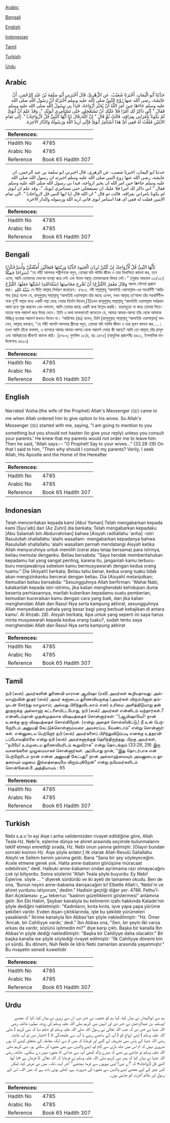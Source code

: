 [Arabic](#arabic)

[Bengali](#bengali)

[English](#english)

[Indonesian](#indonesian)

[Tamil](#tamil)

[Turkish](#turkish)

[Urdu](#urdu)

## Arabic


<div dir="rtl" lang="ar" style={{fontSize:'larger',backgroundColor:'#f8f9fa',padding:20}}>
حَدَّثَنَا أَبُو الْيَمَانِ، أَخْبَرَنَا شُعَيْبٌ، عَنِ الزُّهْرِيِّ، قَالَ أَخْبَرَنِي أَبُو سَلَمَةَ بْنُ عَبْدِ الرَّحْمَنِ، أَنَّ عَائِشَةَ، رضى الله عنها زَوْجَ النَّبِيِّ صلى الله عليه وسلم أَخْبَرَتْهُ أَنَّ رَسُولَ اللَّهِ صلى الله عليه وسلم جَاءَهَا حِينَ أَمَرَ اللَّهُ أَنْ يُخَيِّرَ أَزْوَاجَهُ، فَبَدَأَ بِي رَسُولُ اللَّهِ صلى الله عليه وسلم فَقَالَ ‏"‏ إِنِّي ذَاكِرٌ لَكِ أَمْرًا فَلاَ عَلَيْكِ أَنْ تَسْتَعْجِلِي حَتَّى تَسْتَأْمِرِي أَبَوَيْكِ ‏"‏، وَقَدْ عَلِمَ أَنَّ أَبَوَىَّ لَمْ يَكُونَا يَأْمُرَانِي بِفِرَاقِهِ، قَالَتْ ثُمَّ قَالَ ‏"‏ إِنَّ اللَّهَ قَالَ ‏(‏يَا أَيُّهَا النَّبِيُّ قُلْ لأَزْوَاجِكَ‏)‏ ‏"‏‏.‏ إِلَى تَمَامِ الآيَتَيْنِ فَقُلْتُ لَهُ فَفِي أَىِّ هَذَا أَسْتَأْمِرُ أَبَوَىَّ فَإِنِّي أُرِيدُ اللَّهَ وَرَسُولَهُ وَالدَّارَ الآخِرَةَ‏.‏
</div>
<div style={{backgroundColor:'#f8f9fa',padding:20, marginBottom: 10}}><table> <thead> <tr> <th>References:</th> <th></th> </tr> </thead> <tbody><tr><td>Hadith No</td><td>4785</td></tr><tr><td>Arabic No</td><td>4785</td></tr><tr><td>Reference</td><td>Book 65 Hadith 307</td></tr></tbody></table></div>


<div dir="rtl" lang="ar" style={{fontSize:'larger',backgroundColor:'#f8f9fa',padding:20}}>
حدثنا ابو اليمان، اخبرنا شعيب، عن الزهري، قال اخبرني ابو سلمة بن عبد الرحمن، ان عايشة، رضى الله عنها زوج النبي صلى الله عليه وسلم اخبرته ان رسول الله صلى الله عليه وسلم جاءها حين امر الله ان يخير ازواجه، فبدا بي رسول الله صلى الله عليه وسلم فقال " اني ذاكر لك امرا فلا عليك ان تستعجلي حتى تستامري ابويك "، وقد علم ان ابوى لم يكونا يامراني بفراقه، قالت ثم قال " ان الله قال (يا ايها النبي قل لازواجك) ". الى تمام الايتين فقلت له ففي اى هذا استامر ابوى فاني اريد الله ورسوله والدار الاخرة
</div>
<div style={{backgroundColor:'#f8f9fa',padding:20, marginBottom: 10}}><table> <thead> <tr> <th>References:</th> <th></th> </tr> </thead> <tbody><tr><td>Hadith No</td><td>4785</td></tr><tr><td>Arabic No</td><td>4785</td></tr><tr><td>Reference</td><td>Book 65 Hadith 307</td></tr></tbody></table></div>

## Bengali


<div dir="ltr" lang="bn" style={{fontSize:'larger',backgroundColor:'#f8f9fa',padding:20}}>
(يٰٓأَيُّهَا النَّبِيُّ قُلْ لِّأَزْوَاجِكَ إِنْ كُنْتُنَّ تُرِدْنَ الْحَيٰوةَ الدُّنْيَا وَزِيْنَتَهَا فَتَعَالَيْنَ أُمَتِّعْكُنَّ وَأُسَرِّحْكُنَّ سَرَاحًا جَمِيْلًا) ‘‘হে নবী! আপনার পত্নীগণকে বলুন, তোমরা যদি পার্থিব জীবন ও তার বিলাসিতা কামনা কর, তবে এসো, আমি তোমাদের ভোগের ব্যবস্থা করে দেই এবং উত্তম পন্থায় তোমাদেরকে বিদায় দেই।’’ (সূরাহ আহযাব ৩৩/২৮) وَقَالَ مَعْمَرٌ (التَّبَرُّجُ) أَنْ تُخْرِجَ مَحَاسِنَهَا (سُنَّةَاللهِ) اسْتَنَّهَا جَعَلَهَا. التَّبَرُّجُ আপন সৌন্দর্য প্রকাশ করা। سُنَّةَ اللهِ যে নীতি আল্লাহ্ নির্ধারণ করেছেন। ৪৭৮৫. নবী সাল্লাল্লাহু ‘আলাইহি ওয়াসাল্লাম-এর সহধর্মিণী ‘আয়িশাহ (রাঃ) বলেন যে, রাসূলুল্লাহ্ সাল্লাল্লাহু ‘আলাইহি ওয়াসাল্লাম তাঁর কাছে এলেন, যখন আল্লাহ্ তা‘আলা তাঁর সহধর্মিণীগণকে দু’টি পন্থার মধ্যে একটি পন্থা বেছে নেয়ার নির্দেশ দিলেন,[1]তখন রাসূলুল্লাহ্ সাল্লাল্লাহু ‘আলাইহি ওয়াসাল্লাম সর্বপ্রথম আমা হতে শুরু করলেন এবং বললেন, আমি তোমার কাছে একটি কথা উল্লেখ করছি। তাড়াহুড়ো না করে তোমার পিতা-মাতার সঙ্গে পরামর্শ করে উত্তর দেবে। তিনি এ কথা ভালভাবেই জানতেন যে, আমার আববা-আম্মা তাঁর থেকে আমাকে বিচ্ছিন্ন হওয়ার পরামর্শ কখনও দিবেন না। ‘আয়িশাহ (রাঃ) বলেন, তিনি [রাসূলূল্লাহ্ সাল্লাল্লাহু ‘আলাইহি ওয়াসাল্লাম] বললেন, আল্লাহ্ বলছেন, ‘‘হে নবী! আপনি আপনার স্ত্রীদের বলুন, তোমরা যদি পার্থিব জীবন ও তার ভূষণ কামনা কর.....। তখন আমি তাঁকে বললাম, এ ব্যাপারে আমার আববা-আম্মা থেকে পরামর্শ নেবার কী আছে? আমি তো আল্লাহ্ তাঁর রাসূল এবং আখিরাতের জীবনই কামনা করি। [৪৭৮৬; মুসলিম ১৮/৪, হাঃ ১৪৭৫] (আধুনিক প্রকাশনীঃ ৪৪২১, ইসলামিক ফাউন্ডেশনঃ ৪৪২৩)
</div>
<div style={{backgroundColor:'#f8f9fa',padding:20, marginBottom: 10}}><table> <thead> <tr> <th>References:</th> <th></th> </tr> </thead> <tbody><tr><td>Hadith No</td><td>4785</td></tr><tr><td>Arabic No</td><td>4785</td></tr><tr><td>Reference</td><td>Book 65 Hadith 307</td></tr></tbody></table></div>

## English


<div dir="ltr" lang="en" style={{fontSize:'larger',backgroundColor:'#f8f9fa',padding:20}}>
Narrated 'Aisha:(the wife of the Prophet) Allah's Messenger (ﷺ) came to me when Allah ordered him to give option to his wives. So Allah's Messenger (ﷺ) started with me, saying, "I am going to mention to you something but you should not hasten (to give your reply) unless you consult your parents.' He knew that my parents would not order me to leave him. Then he said, "Allah says:-- "O Prophet! Say to your wives..." (33.28-29) On that I said to him, "Then why should I consult my parents? Verily, I seek Allah, His Apostle and the Home of the Hereafter
</div>
<div style={{backgroundColor:'#f8f9fa',padding:20, marginBottom: 10}}><table> <thead> <tr> <th>References:</th> <th></th> </tr> </thead> <tbody><tr><td>Hadith No</td><td>4785</td></tr><tr><td>Arabic No</td><td>4785</td></tr><tr><td>Reference</td><td>Book 65 Hadith 307</td></tr></tbody></table></div>

## Indonesian


<div dir="ltr" lang="id" style={{fontSize:'larger',backgroundColor:'#f8f9fa',padding:20}}>
Telah menceritakan kepada kami [Abul Yaman] Telah mengabarkan kepada kami [Syu'aib] dari [Az Zuhri] dia berkata; Telah mengabarkan kepadaku [Abu Salamah bin Abdurrahman] bahwa [Aisyah radliallahu 'anha] -istri Rasulullah shallallahu 'alaihi wasallam- mengabarkan kepadanya bahwa Rasulullah shallallahu 'alaihi wasallam pernah mendatangi Aisyah ketika Allah menyuruhnya untuk memilih (cerai atau tetap bersama) para istrinya, beliau memulai denganku. Beliau bersabda: "Saya hendak memberitahukan kepadamu hal yang sangat penting, karena itu, janganlah kamu terburu-buru menjawabnya sebelum kamu bermusyawarah dengan kedua orang tuamu." Dia (Aisyah) berkata; Beliau tahu benar, kedua orang tuaku tidak akan mengizinkanku bercerai dengan beliau. Dia (Aisyah) melanjutkan; Kemudian beliau bersabda: "Sesungguhnya Allah berfirman: 'Wahai Nabi, katakanlah kepada istri-istrimu, jika kalian menghendaki kehidupan dunia beserta perhiasannya, marilah kuberikan kepadamu suatu pemberian, kemudian kuceraikan kamu dengan cara yang baik, dan jika kalian menghendaki Allah dan Rasul-Nya serta kampung akhirat, sesungguhnya Allah menyediakan pahala yang besar bagi yang berbuat kebajikan di antara kamu'. Al Ahzab: 28). Aisyah berkata; Apa untuk yang seperti ini saya harus minta musyawarah kepada kedua orang tuaku?, sudah tentu saya menghendaki Allah dan Rasul-Nya serta kampung akhirat
</div>
<div style={{backgroundColor:'#f8f9fa',padding:20, marginBottom: 10}}><table> <thead> <tr> <th>References:</th> <th></th> </tr> </thead> <tbody><tr><td>Hadith No</td><td>4785</td></tr><tr><td>Arabic No</td><td>4785</td></tr><tr><td>Reference</td><td>Book 65 Hadith 307</td></tr></tbody></table></div>

## Tamil


<div dir="ltr" lang="ta" style={{fontSize:'larger',backgroundColor:'#f8f9fa',padding:20}}>
நபி (ஸல்) அவர்களின் துணைவி யாரான ஆயிஷா (ரலி) அவர்கள் கூறியதாவது: அல்லாஹ்வின் தூதர் (ஸல்) அவர் களுடைய துணைவியருக்கு (அவர்கள் விரும்பினால் தம்முடன் சேர்ந்து வாழலாம்; அல்லது பிரிந்துவிடலாம் என) உரிமை அளித்திடுமாறு தன் தூதருக்கு அல்லாஹ் கட்டளையிட்டபோது, நபி (ஸல்) அவர்கள் என்னிடம் வந்தார்கள்.7 என்னிடம்தான் முதன்முதலாக விஷயத்தைச் சொன்னார்கள்: ‘‘(ஆயிஷாவே)! நான் உனக்கு ஒரு விஷயத்தைச் சொல்கிறேன். (என்று அதைச் சொல்லிவிட்டு,) நீ உன் பெற்றோரிடம் அனுமதி கேட்டுக்கொள்ளும்வரை அவசரப்பட வேண்டாம்” என்று சொன்னார்கள். என்னுடைய பெற்றோர் நபி (ஸல்) அவர்களைப் பிரிந்துவிடும்படி எனக்கு உத்தரவிடப்போவதில்லை என்று நபி (ஸல்) அவர்களுக்குத் தெரிந்திருந்தது. பிறகு அவர்கள், ‘‘நபியே! உம்முடைய துணைவியரிடம் கூறுவீராக” என்று தொடங்கும் (33:28, 29) இரு வசனங்களை முழுமையாகச் சொன்னார்கள். அப்போது நான், ‘‘இது தொடர்பாக என் பெற்றோரிடம் நான் என்ன அனுமதி கேட்பது? நான் அல்லாஹ்வையும் அவனுடைய தூதரையும் மறுமை இல்லத்தையுமே விரும்புகிறேன்” என்று நபியவர்களிடம் சொன்னேன்.8 அத்தியாயம் : 65
</div>
<div style={{backgroundColor:'#f8f9fa',padding:20, marginBottom: 10}}><table> <thead> <tr> <th>References:</th> <th></th> </tr> </thead> <tbody><tr><td>Hadith No</td><td>4785</td></tr><tr><td>Arabic No</td><td>4785</td></tr><tr><td>Reference</td><td>Book 65 Hadith 307</td></tr></tbody></table></div>

## Turkish


<div dir="ltr" lang="tr" style={{fontSize:'larger',backgroundColor:'#f8f9fa',padding:20}}>
Nebi s.a.v.'in eşi Aişe r.anha validemizden rivayet edildiğine göre, Allah Teala Hz. Nebi'e, eşlerine dünya ve ahiret arasında seçimde bulunmalarını teklif etmeyi emrettiği sırada, Hz. Nebi onun yanına gelmiştir. [Olayın bundan sonraki kısmını Hz. Aişe şöyle anlatır:] ilk olarak Allah Resulü Sallallahu Aleyhi ve Sellem benim yanıma geldi. Bana "Sana bir şey söyleyeceğim. Acele etmene gerek yok. Hatta anne-babanın görüşüne müracaat edebilirsin," dedi. Halbuki anne-babamın ondan ayrılmama razı olmayacağını çok iyi biliyordu. Sonra sözlerini "Allah Teala şöyle buyurdu: Ey Nebi! Eşlerine. söyle ... " diyerek sürdürdü ve iki ayeti de tamamen okudu. Ben de ona, 'Bunun neyini anne-babama danışacağım ki! Elbette Allah'ı, 'Nebii'ni ve ahiret yurdunu istiyorum,' dedim." Hadisin geçtiği diğer yer: 4786. Fethu'l-Bari Açıklaması: تبرج teberruc "kadının güzelliklerini göstermesi" anlamına gelir. İbn Ebi Hatim, Şeyban kanalıyla bu kelimenin izahı hakkında Katade'nin şöyle dediğini nakletmiştir: "Kadınların, kırıta kırıta, işve yapa yapa yürüme şekilleri vardır. Evden dışarı çıktıklarında, işte bu şekilde yürümeleri yasaklandı." İkrime kanalıyla İbn Abbas'tan şöyle nakledilmiştir: "Hz. Ömer 'Ancak, bir Cahiliyye vardır,' dedi." İbn Abbas ona, "Sen, bir şeyin ilki varsa arkası da vardır, sözünü işitmedin mi?" diye karşı çıktı. Başka bir kanalla İbn Abbas'ın şöyle dediği nakledilmiştir: "Başka bir Cahiliyye daha olacaktır." Bir başka kanalla ise şöyle söylediği rivayet edilmiştir: "İlk Cahiliyye dönemi bin yıl sürdü. Bu dönem, Nuh Nebi ile İdris Nebi zamanları arasında yaşanmıştır." Bu rivayetin senedi kuwetlidir
</div>
<div style={{backgroundColor:'#f8f9fa',padding:20, marginBottom: 10}}><table> <thead> <tr> <th>References:</th> <th></th> </tr> </thead> <tbody><tr><td>Hadith No</td><td>4785</td></tr><tr><td>Arabic No</td><td>4785</td></tr><tr><td>Reference</td><td>Book 65 Hadith 307</td></tr></tbody></table></div>

## Urdu


<div dir="rtl" lang="ur" style={{fontSize:'larger',backgroundColor:'#f8f9fa',padding:20}}>
ہم سے ابوالیمان نے بیان کیا، کہا ہم کو شعیب نے خبر دی، ان سے زہری نے بیان کیا، کہا کہ مجھے ابوسلمہ بن عبدالرحمٰن نے خبر دی اور انہیں نبی کریم صلی اللہ علیہ وسلم کی زوجہ مطہرہ عائشہ رضی اللہ عنہا نے خبر دی کہ جب اللہ تعالیٰ نے رسول اللہ صلی اللہ علیہ وسلم کو حکم دیا کہ نبی کریم ( صلی اللہ علیہ وسلم ) اپنی ازواج کو ( آپ کے سامنے رہنے یا آپ سے علیحدگی کا ) اختیار دیں تو آپ عائشہ رضی اللہ عنہا کے پاس بھی تشریف لے گئے اور فرمایا کہ میں تم سے ایک معاملہ کے متعلق کہنے آیا ہوں ضروری نہیں کہ تم اس میں جلد بازی سے کام لو، اپنے والدین سے بھی مشورہ کر سکتی ہو۔ نبی کریم صلی اللہ علیہ وسلم تو جانتے ہی تھے کہ میرے والد کبھی آپ سے جدائی کا مشورہ نہیں دے سکتے۔ عائشہ رضی اللہ عنہا نے بیان کیا کہ پھر نبی کریم صلی اللہ علیہ وسلم نے فرمایا کہ اللہ تعالیٰ کا فرمان ہے «يا أيها النبي قل لأزواجك‏» کہ ”اے نبی! اپنی بیویوں سے فرما دیجئیے“ آخر آیت تک۔ میں نے عرض کیا، لیکن کس چیز کے لیے مجھے اپنے والدین سے مشورہ کی ضرورت ہے، کھلی ہوئی بات ہے کہ میں اللہ، اس کے رسول اور عالم آخرت کو چاہتی ہوں۔
</div>
<div style={{backgroundColor:'#f8f9fa',padding:20, marginBottom: 10}}><table> <thead> <tr> <th>References:</th> <th></th> </tr> </thead> <tbody><tr><td>Hadith No</td><td>4785</td></tr><tr><td>Arabic No</td><td>4785</td></tr><tr><td>Reference</td><td>Book 65 Hadith 307</td></tr></tbody></table></div>